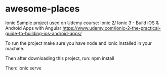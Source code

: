 # awesome-places

Ionic Sample project used on Udemy course: Ionic 2/ Ionic 3 - Build iOS & Android Apps with Angular https://www.udemy.com/ionic-2-the-practical-guide-to-building-ios-android-apps/

To run the project make sure you have node and ionic installed in your machine.

Then after downloading this project, run: npm install

Then: ionic serve
